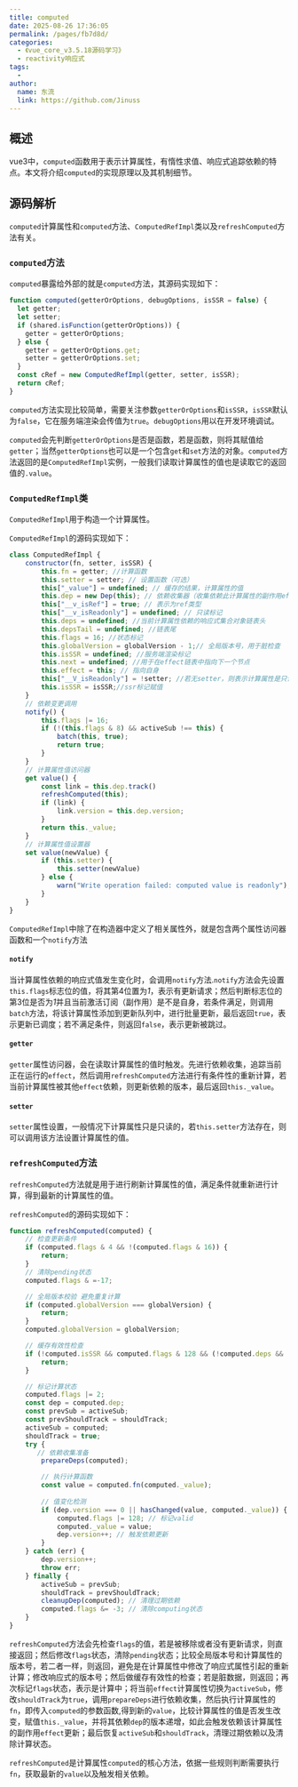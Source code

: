 ```yaml
---
title: computed
date: 2025-08-26 17:36:05
permalink: /pages/fb7d8d/
categories:
  - 《vue_core_v3.5.18源码学习》
  - reactivity响应式
tags:
  - 
author: 
  name: 东流
  link: https://github.com/Jinuss
---
```


## 概述

vue3中，`computed`函数用于表示计算属性，有惰性求值、响应式追踪依赖的特点。本文将介绍`computed`的实现原理以及其机制细节。

## 源码解析

`computed`计算属性和`computed`方法、`ComputedRefImpl`类以及`refreshComputed`方法有关。

### `computed`方法

`computed`暴露给外部的就是`computed`方法，其源码实现如下：

```js
function computed(getterOrOptions, debugOptions, isSSR = false) {
  let getter;
  let setter;
  if (shared.isFunction(getterOrOptions)) {
    getter = getterOrOptions;
  } else {
    getter = getterOrOptions.get;
    setter = getterOrOptions.set;
  }
  const cRef = new ComputedRefImpl(getter, setter, isSSR);
  return cRef;
}
```

`computed`方法实现比较简单，需要关注参数`getterOrOptions`和`isSSR`，`isSSR`默认为`false`，它在服务端渲染会传值为`true`。`debugOptions`用以在开发环境调试。

`computed`会先判断`getterOrOptions`是否是函数，若是函数，则将其赋值给`getter`；当然`getterOptions`也可以是一个包含`get`和`set`方法的对象。`computed`方法返回的是`ComputedRefImpl`实例，一般我们读取计算属性的值也是读取它的返回值的`.value`。


### `ComputedRefImpl`类

`ComputedRefImpl`用于构造一个计算属性。

`ComputedRefImpl`的源码实现如下：
```js
class ComputedRefImpl {
    constructor(fn, setter, isSSR) {
        this.fn = getter; //计算函数
        this.setter = setter; // 设置函数（可选）
        this["_value"] = undefined; // 缓存的结果，计算属性的值
        this.dep = new Dep(this); // 依赖收集器（收集依赖此计算属性的副作用effect）
        this["__v_isRef"] = true; // 表示为ref类型
        this["__v_isReadonly"] = undefined; // 只读标记
        this.deps = undefined; //当前计算属性依赖的响应式集合对象链表头
        this.depsTail = undefined; //链表尾
        this.flags = 16; //状态标记
        this.globalVersion = globalVersion - 1;// 全局版本号，用于脏检查
        this.isSSR = undefined; //服务端渲染标记
        this.next = undefined; //用于在effect链表中指向下一个节点
        this.effect = this; // 指向自身
        this["__V_isReadonly"] = !setter; //若无setter，则表示计算属性是只读的
        this.isSSR = isSSR;//ssr标记赋值
    }
    // 依赖变更调用
    notify() {
        this.flags |= 16;
        if (!(this.flags & 8) && activeSub !== this) {
            batch(this, true);
            return true;
        }
    }
    // 计算属性值访问器
    get value() {
        const link = this.dep.track()
        refreshComputed(this);
        if (link) {
            link.version = this.dep.version;
        }
        return this._value;
    }
    // 计算属性值设置器
    set value(newValue) {
        if (this.setter) {
            this.setter(newValue)
        } else {
            warn("Write operation failed: computed value is readonly");
        }
    }
}
```

`ComputedRefImpl`中除了在构造器中定义了相关属性外，就是包含两个属性访问器函数和一个`notify`方法

#### `notify`

当计算属性依赖的响应式值发生变化时，会调用`notify`方法.`notify`方法会先设置`this.flags`标志位的值，将其第4位置为*1*，表示有更新请求；然后判断标志位的第3位是否为*1*并且当前激活订阅（副作用）是不是自身，若条件满足，则调用`batch`方法，将该计算属性添加到更新队列中，进行批量更新，最后返回`true`，表示更新已调度；若不满足条件，则返回`false`，表示更新被跳过。

#### `getter`

`getter`属性访问器，会在读取计算属性的值时触发。先进行依赖收集，追踪当前正在运行的`effect`，然后调用`refreshComputed`方法进行有条件性的重新计算，若当前计算属性被其他`effect`依赖，则更新依赖的版本，最后返回`this._value`。

#### `setter`

`setter`属性设置，一般情况下计算属性只是只读的，若`this.setter`方法存在，则可以调用该方法设置计算属性的值。

### `refreshComputed`方法 


`refreshComputed`方法就是用于进行刷新计算属性的值，满足条件就重新进行计算，得到最新的计算属性的值。


`refreshComputed`的源码实现如下：

```js
function refreshComputed(computed) {
    // 检查更新条件
    if (computed.flags & 4 && !(computed.flags & 16)) {
        return;
    }
    // 清除pending状态
    computed.flags & =-17;

    // 全局版本校验 避免重复计算
    if (computed.globalVersion === globalVersion) {
        return;
    }
    computed.globalVersion = globalVersion;

    // 缓存有效性检查 
    if (!computed.isSSR && computed.flags & 128 && (!computed.deps && !computed._dirty || !isDirty(computed))) {
        return;
    }

    // 标记计算状态
    computed.flags |= 2;
    const dep = computed.dep;
    const prevSub = activeSub;
    const prevShouldTrack = shouldTrack;
    activeSub = computed;
    shouldTrack = true;
    try {
       // 依赖收集准备
        prepareDeps(computed);

        // 执行计算函数
        const value = computed.fn(computed._value);
        
        // 值变化检测
        if (dep.version === 0 || hasChanged(value, computed._value)) {
            computed.flags |= 128; // 标记valid
            computed._value = value;  
            dep.version++; // 触发依赖更新
        }
    } catch (err) {
        dep.version++;
        throw err;
    } finally {
        activeSub = prevSub;
        shouldTrack = prevShouldTrack;
        cleanupDep(computed); // 清理过期依赖
        computed.flags &= -3; // 清除computing状态
    }
}
```

`refreshComputed`方法会先检查`flags`的值，若是被移除或者没有更新请求，则直接返回；然后修改`flags`状态，清除`pending`状态；比较全局版本号和计算属性的版本号，若二者一样，则返回，避免是在计算属性中修改了响应式属性引起的重新计算；修改响应式的版本号；然后做缓存有效性的检查；若是脏数据，则返回；再次标记`flags`状态，表示是计算中；将当前`effect`计算属性切换为`activeSub`，修改`shouldTrack`为`true`，调用`prepareDeps`进行依赖收集，然后执行计算属性的`fn`，即传入`computed`的参数函数,得到新的`value`，比较计算属性的值是否发生改变，赋值`this._value`，并将其依赖`dep`的版本递增，如此会触发依赖该计算属性的副作用`effect`更新；最后恢复`activeSub`和`shouldTrack`，清理过期依赖以及清除计算状态。

`refreshComputed`是计算属性`computed`的核心方法，依据一些规则判断需要执行`fn`，获取最新的`value`以及触发相关依赖。